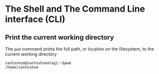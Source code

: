 # The Shell and The Command Line interface (CLI)

## Print the current working directory
The ```pwd``` command prints the full path, or location on the filesystem, to the current working directory

```console
santoshsm@santoshsmalagi:~$pwd
/home/santoshsm
```

